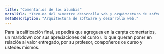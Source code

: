 ```yaml
---
title: "Comentarios de los alumbis"
metaTitle: "Termino del semestre desarrollo web y arquitectura de software"
metaDescription: "Arquitectura de software y desarrollo web."
---
```


Para la calificación final, se pedirá que agreguen en la carpta comentarios, un markdown con sus apreciaciones del curso u lo que quieran poner en relación al valor entregado, por su profesor, compoñeros de curso y ustedes mismos.
